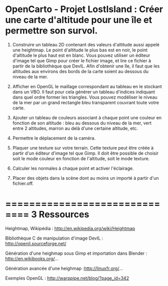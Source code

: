 OpenCarto - Projet LostIsland : Créer une carte d'altitude pour une île et permettre son survol.
==============================

1. Construire un tableau 2D contenant des valeurs d'altitude aussi appelé une heightmap. 
Le point d'altitude le plus bas est en noir, le point d'altitude le plus haut est en blanc. 
Vous pouvez utiliser un éditeur d'image tel que Gimp pour créer le fichier image, et lire ce fichier à partir de la bibliothèque que DevIL. 
Afin d'obtenir une île, il faut que les altitudes aux environs des bords de la carte soient au dessous du niveau de la mer.

2. Afficher en OpenGL le maillage correspondant au tableau en le stockant dans un VBO. Il faut pour cela générer un tableau d'indices indiquant dans quel ordre former les triangles. Vous pouvez modéliser le niveau de la mer par un grand rectangle bleu transparent couvrant toute
votre carte.

3. Ajouter un tableau de couleurs associant à chaque point une couleur en fonction de son altitude : bleu au dessous du niveau de la mer, vert entre 2 altitudes, marron au delà d'une certaine altitude, etc.

4. Permettre le déplacement de la caméra.

5. Plaquer une texture sur votre terrain. Cette texture peut être créée à partir d'un éditeur d'image tel que Gimp. Il doit être possible de choisir soit le mode couleur en fonction de l'altitude, soit le mode texture.

6. Calculer les normales à chaque point et activer l'éclairage.

7. Placer des objets dans la scène dont au moins un importé à partir d'un fichier.off.

==============================
3 Ressources
==============================
Heightmap, Wikipédia : http://en.wikipedia.org/wiki/Heightmap

Bibliothèque C de manipulation d'image DevIL : http://openil.sourceforge.net/

Génération d'une heighmap sous Gimp et importation dans Blender : http://en.wikibooks.org/...

Génération avancée d'une heighmap :http://linuxfr.org/...

Exemples OpenGL : http://warppipe.net/blog/?page_id=342